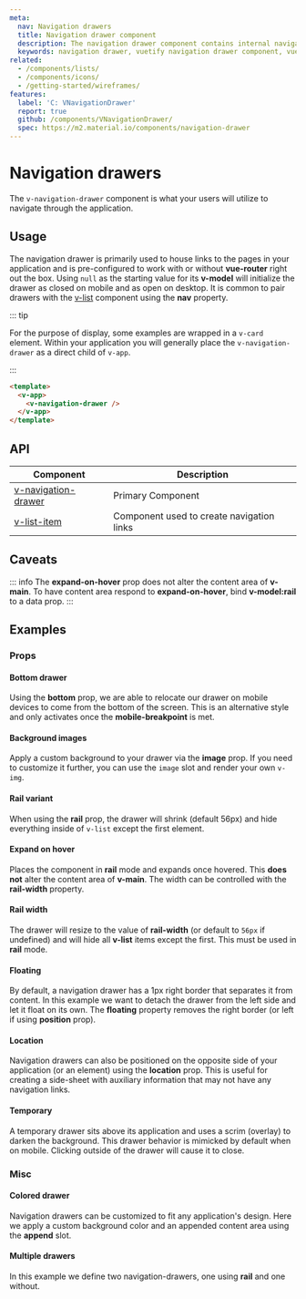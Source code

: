 ```yaml
---
meta:
  nav: Navigation drawers
  title: Navigation drawer component
  description: The navigation drawer component contains internal navigation links for an application and can be permanently on-screen or controlled programmatically.
  keywords: navigation drawer, vuetify navigation drawer component, vue navigation drawer component
related:
  - /components/lists/
  - /components/icons/
  - /getting-started/wireframes/
features:
  label: 'C: VNavigationDrawer'
  report: true
  github: /components/VNavigationDrawer/
  spec: https://m2.material.io/components/navigation-drawer
---
```


# Navigation drawers

The `v-navigation-drawer` component is what your users will utilize to navigate through the application.

<PageFeatures />

## Usage

The navigation drawer is primarily used to house links to the pages in your application and is pre-configured to work with or without **vue-router** right out the box. Using `null` as the starting value for its **v-model** will initialize the drawer as closed on mobile and as open on desktop. It is common to pair drawers with the [v-list](/components/lists) component using the **nav** property.

<ExamplesUsage name="v-navigation-drawer" />

<PromotedEntry />

::: tip

For the purpose of display, some examples are wrapped in a `v-card` element. Within your application you will generally place the `v-navigation-drawer` as a direct child of
 `v-app`.

:::

```html { resource="src/App.vue" }
<template>
  <v-app>
    <v-navigation-drawer />
  </v-app>
</template>
```

## API

| Component | Description |
| - | - |
| [v-navigation-drawer](/api/v-navigation-drawer/) | Primary Component |
| [v-list-item](/api/v-list-item/) | Component used to create navigation links |

<ApiInline hide-links />

## Caveats

::: info
  The **expand-on-hover** prop does not alter the content area of **v-main**. To have content area respond to **expand-on-hover**, bind **v-model:rail** to a data prop.
:::

## Examples

### Props

#### Bottom drawer

Using the **bottom** prop, we are able to relocate our drawer on mobile devices to come from the bottom of the screen. This is an alternative style and only activates once the **mobile-breakpoint** is met.

<ExamplesExample file="v-navigation-drawer/prop-bottom-drawer" />

#### Background images

Apply a custom background to your drawer via the **image** prop. If you need to customize it further, you can use the `image` slot and render your own `v-img`.

<ExamplesExample file="v-navigation-drawer/prop-images" />

#### Rail variant

When using the **rail** prop, the drawer will shrink (default 56px) and hide everything inside of `v-list` except the first element.

<ExamplesExample file="v-navigation-drawer/prop-mini-variant" />

#### Expand on hover

Places the component in **rail** mode and expands once hovered. This **does not** alter the content area of **v-main**. The width can be controlled with the **rail-width** property.

<ExamplesExample file="v-navigation-drawer/prop-expand-on-hover" />

#### Rail width

The drawer will resize to the value of **rail-width** (or default to `56px` if undefined) and will hide all **v-list** items except the first. This must be used in **rail** mode.

<ExamplesExample file="v-navigation-drawer/prop-rail-width" />

#### Floating

By default, a navigation drawer has a 1px right border that separates it from content. In this example we want to detach the drawer from the left side and let it float on its own. The **floating** property removes the right border (or left if using **position** prop).

<ExamplesExample file="v-navigation-drawer/prop-permanent-and-floating" />

#### Location

Navigation drawers can also be positioned on the opposite side of your application (or an element) using the **location** prop. This is useful for creating a side-sheet with auxiliary information that may not have any navigation links.

<ExamplesExample file="v-navigation-drawer/prop-right" />

#### Temporary

A temporary drawer sits above its application and uses a scrim (overlay) to darken the background. This drawer behavior is mimicked by default when on mobile. Clicking outside of the drawer will cause it to close.

<ExamplesExample file="v-navigation-drawer/prop-temporary" />

### Misc

#### Colored drawer

Navigation drawers can be customized to fit any application's design. Here we apply a custom background color and an appended content area using the **append** slot.

<ExamplesExample file="v-navigation-drawer/misc-colored" />

#### Multiple drawers

In this example we define two navigation-drawers, one using **rail** and one without.

<ExamplesExample file="v-navigation-drawer/misc-combined" />
